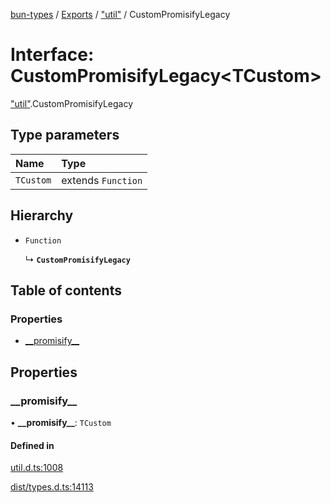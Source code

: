 [bun-types](https://github.com/oven-sh/bun-types/blob/master/api-docs/README.md) / [Exports](https://github.com/oven-sh/bun-types/blob/master/api-docs/modules.md) / ["util"](https://github.com/oven-sh/bun-types/blob/master/api-docs/modules/util_.md) / CustomPromisifyLegacy

# Interface: CustomPromisifyLegacy<TCustom\>

["util"](https://github.com/oven-sh/bun-types/blob/master/api-docs/modules/util_.md).CustomPromisifyLegacy

## Type parameters

| Name | Type |
| :------ | :------ |
| `TCustom` | extends `Function` |

## Hierarchy

- `Function`

  ↳ **`CustomPromisifyLegacy`**

## Table of contents

### Properties

- [\_\_promisify\_\_](https://github.com/oven-sh/bun-types/blob/master/api-docs/interfaces/util_.CustomPromisifyLegacy.md#__promisify__)

## Properties

### \_\_promisify\_\_

• **\_\_promisify\_\_**: `TCustom`

#### Defined in

[util.d.ts:1008](https://github.com/valgaze/bun-types/blob/6f8dbf8/util.d.ts#L1008)

[dist/types.d.ts:14113](https://github.com/valgaze/bun-types/blob/6f8dbf8/dist/types.d.ts#L14113)
